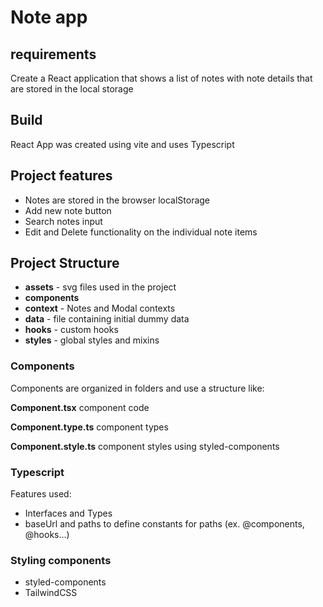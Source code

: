 # Note app

## requirements
Create a React application that shows a list of notes with note details that are
stored in the local storage

## Build
React App was created using vite and uses Typescript

## Project features

- Notes are stored in the browser localStorage
- Add new note button
- Search notes input
- Edit and Delete functionality on the individual note items

## Project Structure

- **assets** - svg files used in the project
- **components** 
- **context** - Notes and Modal contexts
- **data** - file containing initial dummy data
- **hooks** - custom hooks
- **styles** - global styles and mixins

### Components

Components are organized in folders and use a structure like:

**Component.tsx** component code

**Component.type.ts** component types

**Component.style.ts** component styles using styled-components

### Typescript
Features used:
- Interfaces and Types
- baseUrl and paths to define constants for paths (ex. @components, @hooks...)

### Styling components

- styled-components
- TailwindCSS

